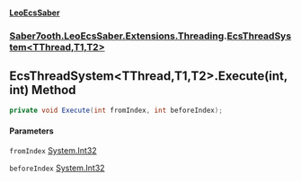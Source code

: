 #### [LeoEcsSaber](index.md 'index')
### [Saber7ooth.LeoEcsSaber.Extensions.Threading](Saber7ooth.LeoEcsSaber.Extensions.Threading.md 'Saber7ooth.LeoEcsSaber.Extensions.Threading').[EcsThreadSystem&lt;TThread,T1,T2&gt;](EcsThreadSystem_TThread,T1,T2_.md 'Saber7ooth.LeoEcsSaber.Extensions.Threading.EcsThreadSystem<TThread,T1,T2>')

## EcsThreadSystem<TThread,T1,T2>.Execute(int, int) Method

```csharp
private void Execute(int fromIndex, int beforeIndex);
```
#### Parameters

<a name='Saber7ooth.LeoEcsSaber.Extensions.Threading.EcsThreadSystem_TThread,T1,T2_.Execute(int,int).fromIndex'></a>

`fromIndex` [System.Int32](https://docs.microsoft.com/en-us/dotnet/api/System.Int32 'System.Int32')

<a name='Saber7ooth.LeoEcsSaber.Extensions.Threading.EcsThreadSystem_TThread,T1,T2_.Execute(int,int).beforeIndex'></a>

`beforeIndex` [System.Int32](https://docs.microsoft.com/en-us/dotnet/api/System.Int32 'System.Int32')